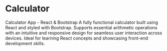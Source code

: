 # Calculator
Calculator App - React &amp; Bootstrap   A fully functional calculator built using React and styled with Bootstrap. Supports essential arithmetic operations with an intuitive and responsive design for seamless user interaction across devices. Ideal for learning React concepts and showcasing front-end development skills.
